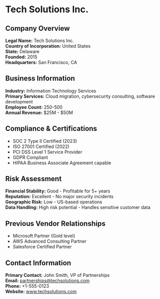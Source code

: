 # Tech Solutions Inc.

## Company Overview
**Legal Name:** Tech Solutions Inc.  
**Country of Incorporation:** United States  
**State:** Delaware  
**Founded:** 2015  
**Headquarters:** San Francisco, CA  

## Business Information
**Industry:** Information Technology Services  
**Primary Services:** Cloud migration, cybersecurity consulting, software development  
**Employee Count:** 250-500  
**Annual Revenue:** $25M - $50M  

## Compliance & Certifications
- SOC 2 Type II Certified (2023)
- ISO 27001 Certified (2022)
- PCI DSS Level 1 Service Provider
- GDPR Compliant
- HIPAA Business Associate Agreement capable

## Risk Assessment
**Financial Stability:** Good - Profitable for 5+ years  
**Reputation:** Excellent - No major security incidents  
**Geographic Risk:** Low - US-based operations  
**Data Handling:** High risk potential - Handles sensitive customer data  

## Previous Vendor Relationships
- Microsoft Partner (Gold level)
- AWS Advanced Consulting Partner
- Salesforce Certified Partner

## Contact Information
**Primary Contact:** John Smith, VP of Partnerships  
**Email:** partnerships@techsolutions.com  
**Phone:** +1-555-0123  
**Website:** www.techsolutions.com
